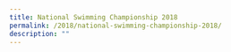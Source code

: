 ```yaml
---
title: National Swimming Championship 2018
permalink: /2018/national-swimming-championship-2018/
description: ""
---
```

